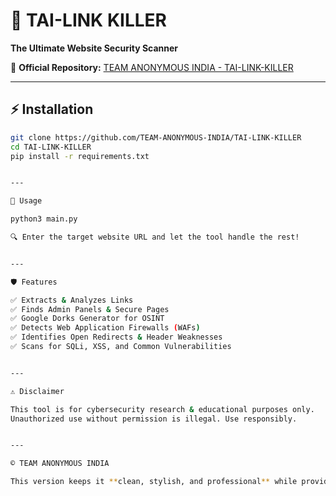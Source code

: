 # 🚀 TAI-LINK KILLER  
**The Ultimate Website Security Scanner**  

🔗 **Official Repository:** [TEAM ANONYMOUS INDIA - TAI-LINK-KILLER](https://github.com/TEAM-ANONYMOUS-INDIA/TAI-LINK-KILLER)  

---

## ⚡ Installation  

```sh
git clone https://github.com/TEAM-ANONYMOUS-INDIA/TAI-LINK-KILLER
cd TAI-LINK-KILLER
pip install -r requirements.txt


---

🎯 Usage

python3 main.py

🔍 Enter the target website URL and let the tool handle the rest!


---

🛡️ Features

✅ Extracts & Analyzes Links
✅ Finds Admin Panels & Secure Pages
✅ Google Dorks Generator for OSINT
✅ Detects Web Application Firewalls (WAFs)
✅ Identifies Open Redirects & Header Weaknesses
✅ Scans for SQLi, XSS, and Common Vulnerabilities


---

⚠️ Disclaimer

This tool is for cybersecurity research & educational purposes only.
Unauthorized use without permission is illegal. Use responsibly.


---

© TEAM ANONYMOUS INDIA

This version keeps it **clean, stylish, and professional** while providing the necessary info. Let me know if you need further refinements.

